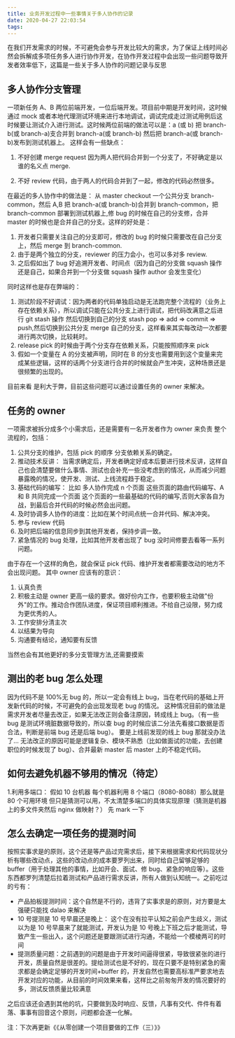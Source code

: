 ```yaml
---
title: 业务开发过程中一些事情关于多人协作的记录
date: 2020-04-27 22:03:54
tags:
---
```


在我们开发需求的时候，不可避免会参与开发比较大的需求，为了保证上线时间必然会拆解成多项任务多人进行协作开发，在协作开发过程中会出现一些问题导致开发者效率低下，这篇是一些关于多人协作的问题记录与反思

## 多人协作分支管理

一项新任务 A、B 两位前端开发，一位后端开发。项目前中期是开发时间，这时候通过 mock 或者本地代理测试环境来进行本地调试，调试完成走过测试用例后这时候要让测试介入进行测试。这时候两位前端的做法可以是：a (或 b) 把 branch-b(或 branch-a)支合并到 branch-a(或 branch-b) 然后把 branch-a(或 branch-b)发布到测试机器上。
这样会有一些缺点：

1. 不好创建 merge request 因为两人把代码合并到一个分支了，不好确定是以谁的名义点 merge.

2. 不好 review 代码，由于两人的代码合并到了一起，修改的代码必然很多。

在最近的多人协作中的做法是： 从 master checkout 一个公共分支 branch-common，然后 A,B 把 branch-a(或 branch-b)合并到 branch-common，把 branch-common 部署到测试机器上,修 bug 的时候在自己的分支修，合并 master 的时候也是合并自己的分支。这样的好处是：

1. 开发者只需要关注自己的分支即可，修改的 bug 的时候只需要改在自己分支上，然后 merge 到 branch-common.
2. 由于是两个独立的分支，reviewer 的压力会小，也可以多对多 review.
3. 之后假如出了 bug 好追溯开发者、时间点（因为自己的分支做 squash 操作 还是自己，如果合并到一个分支做 squash 操作 author 会发生变化）

同时这样也是存在弊端的：

1. 测试阶段不好调试：因为两者的代码单独启动是无法跑完整个流程的（业务上存在依赖关系），所以调试只能在公共分支上进行调试，把代码改满意之后进行 git stash 操作 然后切换到自己的分支 stash pop => add => commit => push,然后切换到公共分支 merge 自己的分支，这样看来其实每改动一次都要进行两次切换，比较耗时。
2. release pick 的时候由于两个分支存在依赖关系，只能按照顺序来 pick
3. 假如一个变量在 A 的分支被声明，同时在 B 的分支也需要用到这个变量来完成某些逻辑，这样的话两个分支进行合并的时候就会产生冲突，这种场景还是很频繁的出现的。

目前来看 是利大于弊，目前这些问题可以通过设置任务的 owner 来解决。

## 任务的 owner

一项需求被拆分成多个小需求后，还是需要有一名开发者作为 owner 来负责 整个流程的，包括：

1. 公共分支的维护，包括 pick 的顺序 分支依赖关系的确定。
2. 推动技术反讲： 当需求确定后，开发者确定好成本后要进行技术反讲，这样自己也会清楚要做什么事情、测试也会补充一些没考虑到的情况，从而减少问题暴露晚的情况，使开发、测试、上线流程趋于稳定。
3. 基础代码的编写： 比如 多人协作完成 n 个页面 这些页面的路由代码编写、A 和 B 共同完成一个页面 这个页面的一些最基础的代码的编写,否则大家各自为战，到最后合并代码的时候必然会出问题。
4. 及时协调多人协作的进度：比如在某个时间点统一合并代码、解决冲突。
5. 参与 review 代码
6. 及时把后端的信息同步到其他开发者，保持步调一致。
7. 紧急情况的 bug 处理，比如其他开发者出现了 bug 没时间修要去看等一系列问题。

由于存在一个这样的角色，就会保证 pick 代码、维护开发者都需要改动的地方不会出现问题。
其中 owner 应该有的意识：

1. 认真负责
2. 积极主动是 owner 更高一级的要求。做好份内工作，也要积极主动做"份外"的工作。推动合作团队进度，保证项目顺利推进。不给自己设限，努力成为更优秀的人。
3. 工作安排分清主次
4. 以结果为导向
5. 沟通要有结论，通知要有反馈

当然也会有其他更好的多分支管理方法,还需要摸索

## 测出的老 bug 怎么处理

因为代码不是 100%无 bug 的，所以一定会有线上 bug，当在老代码的基础上开发新代码的时候，不可避免的会出现发现老 bug 的情况。
这种情况目前的做法是需求开发者尽量去改正，如果无法改正则会备注原因，转成线上 bug。（有一些 bug 是测试环境脏数据导致的，所以查 bug 的时候应该二分法先看接口数据是否合法，判断是前端 bug 还是后端 bug）。
要是上线前发现的线上 bug 那就没办法了...
无法改正的原因可能是逻辑复杂、模块不熟悉（比如做面试的功能，去创建职位的时候发现了 bug）、合并最新 master 后 master 上的不稳定代码。

## 如何去避免机器不够用的情况（待定）

1.利用多端口：
假如 10 台机器 每个机器利用 8 个端口（8080-8088）那么就是 80 个可用环境
但只是猜测可以用，不太清楚多端口的具体实现原理（猜测是机器上的多文件夹然后 nginx 做映射？）
先 mark 一下

## 怎么去确定一项任务的提测时间

按照实事求是的原则，这个还是等产品过完需求后，接下来根据需求和代码现状分析有哪些改动点，这些的改动点的成本要罗列出来，同时给自己留够足够的 buffer（用于处理其他的事情，比如开会、面试、修 bug、紧急的响应等）。这些东西都罗列清楚后拉着测试和产品进行需求反讲，所有人做到认知统一。之前吃过的亏有：

- 产品拍板提测时间：这个自然是不行的，违背了实事求是的原则，对方要是太强硬只能找 dalao 来解决
- 10 号提测是 10 号早晨还是晚上： 这个在没有拉平认知之前会产生歧义，测试以为是 10 号早晨来了就能测试，开发认为是 10 号晚上下班之后才能测试，导致产生一些出入，这个问题还是要跟测试进行沟通，不能给一个模棱两可的时间
- 提测质量问题：之前遇到的问题是由于开发时间逼得很紧，导致很紧张的进行开发，质量自然是很差的。提给测试也是不好的，现在只要不是特别紧急的需求都是会确定足够的开发时间+buffer 的，开发自然也需要高标准严要求地去开发对应的功能，从目前的时间效果来看，这样比之前匆匆开发的情况要好的多，测试反馈质量比较满意

之后应该还会遇到其他的坑，只要做到及时响应、反馈，凡事有交代、件件有着落、事事有回音这个原则，问题都会逐一化解。

注：下次再更新《《从零创建一个项目要做的工作（三）》》
